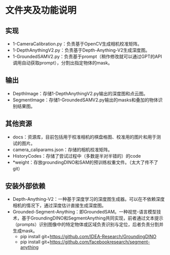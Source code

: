 # 文件夹及功能说明

## 实现

* 1-CameraCalibration.py：负责基于OpenCV生成相机校准矩阵。
* 1-DepthAnythingV2.py：负责基于Depth-Anything-V2生成深度图。
* 1-GroundedSAMV2.py：负责基于prompt（稍作修改就可以通过GPT的API调用自动获取prompt），分割出指定物体的mask。

## 输出

* DepthImage：存储1-DepthAnythingV2.py输出的深度图和点云图。
* SegmentImage：存储1-GroundedSAMV2.py输出的masks和叠加的物体识别结果图。

## 其他资源

* docs：资源库，目前包括用于校准相机的棋盘格图、校准用的图片和用于测试的图片。
* camera_caliparams.json：存储的相机校准矩阵。
* HistoryCodes：存储了尝试过程中（多数是半对半错的）的code
* *weight：存放groundingDINO和SAM的预训练权重文件。（太大了传不了git）

## 安装外部依赖

* Depth-Anything-V2：一种基于深度学习的深度图生成器。可以在不依赖深度相机的情况下，通过深度估计直接生成深度图。
* Grounded-Segment-Anything：即GroundedSAM。一种视觉-语言模型技术，基于GroundingDINO和SegmentAnything共同实现，前者通过文本提示（prompts）识别图像中的特定物体或区域负责识别与定位，后者负责分割并生成mask。
  * pip install git+https://github.com/IDEA-Research/GroundingDINO
  * pip install git+https://github.com/facebookresearch/segment-anything
